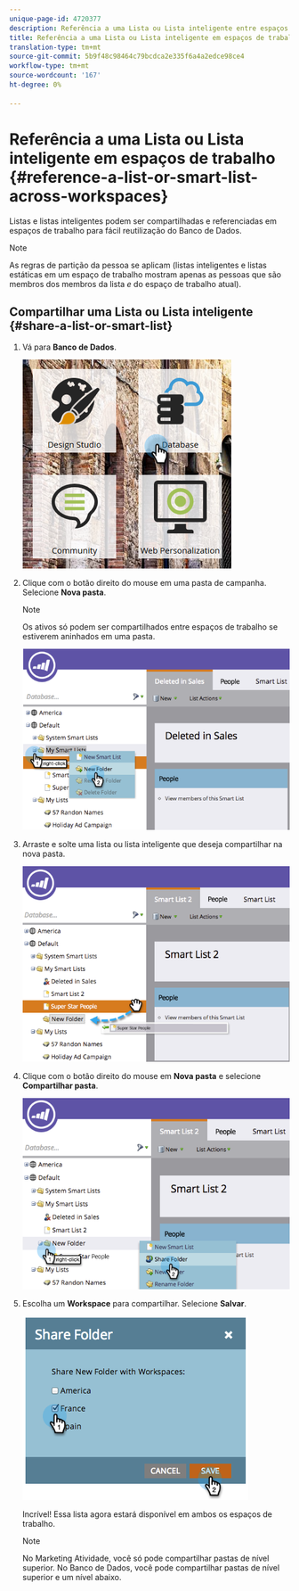 ```yaml
---
unique-page-id: 4720377
description: Referência a uma Lista ou Lista inteligente entre espaços de trabalho - Documentos do marketing - Documentação do produto
title: Referência a uma Lista ou Lista inteligente em espaços de trabalho
translation-type: tm+mt
source-git-commit: 5b9f48c98464c79bcdca2e335f6a4a2edce98ce4
workflow-type: tm+mt
source-wordcount: '167'
ht-degree: 0%

---
```



# Referência a uma Lista ou Lista inteligente em espaços de trabalho {#reference-a-list-or-smart-list-across-workspaces}

Listas e listas inteligentes podem ser compartilhadas e referenciadas em espaços de trabalho para fácil reutilização do Banco de Dados.

>[!NOTE]
>
>As regras de partição da pessoa se aplicam (listas inteligentes e listas estáticas em um espaço de trabalho mostram apenas as pessoas que são membros dos membros da lista *e* do espaço de trabalho atual).

## Compartilhar uma Lista ou Lista inteligente {#share-a-list-or-smart-list}

1. Vá para **Banco de Dados**.

   ![](assets/db-1.png)

1. Clique com o botão direito do mouse em uma pasta de campanha. Selecione **Nova pasta**.

   >[!NOTE]
   >
   >Os ativos só podem ser compartilhados entre espaços de trabalho se estiverem aninhados em uma pasta.

   ![](assets/two-4.png)

1. Arraste e solte uma lista ou lista inteligente que deseja compartilhar na nova pasta.

   ![](assets/three-4.png)

1. Clique com o botão direito do mouse em **Nova pasta** e selecione **Compartilhar pasta**.

   ![](assets/four-3.png)

1. Escolha um **Workspace** para compartilhar. Selecione **Salvar**.

   ![](assets/image2014-12-9-15-3a37-3a25.png)

   Incrível! Essa lista agora estará disponível em ambos os espaços de trabalho.

   >[!NOTE]
   >
   >No Marketing Atividade, você só pode compartilhar pastas de nível superior. No Banco de Dados, você pode compartilhar pastas de nível superior e um nível abaixo.
